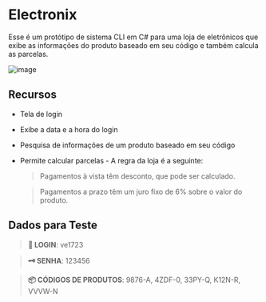 # Electronix

Esse é um protótipo de sistema CLI em C# para uma loja de eletrônicos que exibe as informações do produto baseado em seu código e também calcula as parcelas.

![image](https://github.com/Redwars22/electronix/assets/26885598/610b3597-aebd-4acb-9621-b3f4d6848262)

## Recursos
- Tela de login
- Exibe a data e a hora do login
- Pesquisa de informações de um produto baseado em seu código
- Permite calcular parcelas - A regra da loja é a seguinte:
  > Pagamentos à vista têm desconto, que pode ser calculado.
  
  > Pagamentos a prazo têm um juro fixo de 6% sobre o valor do produto.

## Dados para Teste

> **🧑 LOGIN**: ve1723

> **🗝️ SENHA**: 123456

> **📦 CÓDIGOS DE PRODUTOS**: 9876-A, 4ZDF-0, 33PY-Q, K12N-R, VVVW-N
